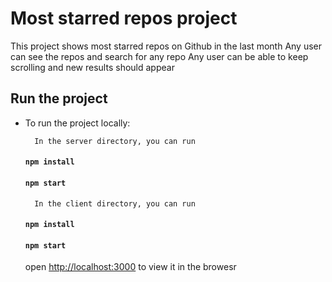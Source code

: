 # Most starred repos project

This project shows most starred repos on Github in the last month
Any user can see the repos and search for any repo
Any user can be able to keep scrolling and new results should appear

## Run the project

- To run the project locally:

        In the server directory, you can run

    #### `npm install`
    #### `npm start`

        In the client directory, you can run

    #### `npm install`
    #### `npm start`
    open [http://localhost:3000](http://localhost:3000) to view it in the browesr
